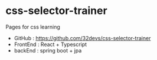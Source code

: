 # css-selector-trainer
Pages for css learning


- GitHub : https://github.com/32devs/css-selector-trainer
- FrontEnd : React + Typescript
- backEnd : spring boot + jpa 
